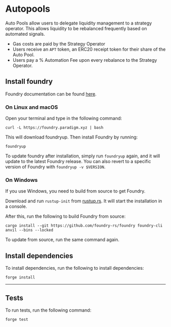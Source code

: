# Autopools

Auto Pools allow users to delegate liquidity management to a strategy operator. This allows liquidity to be rebalanced frequently based on automated signals. 
- Gas costs are paid by the Strategy Operator
- Users receive an `APT` token, an ERC20 receipt token for their share of the Auto Pool. 
- Users pay a % Automation Fee upon every rebalance to the Strategy Operator.

## Install foundry

Foundry documentation can be found [here](https://book.getfoundry.sh/forge/index.html).

### On Linux and macOS

Open your terminal and type in the following command:

```
curl -L https://foundry.paradigm.xyz | bash
```

This will download foundryup. Then install Foundry by running:

```
foundryup
```

To update foundry after installation, simply run `foundryup` again, and it will update to the latest Foundry release.
You can also revert to a specific version of Foundry with `foundryup -v $VERSION`.

### On Windows

If you use Windows, you need to build from source to get Foundry.

Download and run `rustup-init` from [rustup.rs](https://rustup.rs/). It will start the installation in a console.

After this, run the following to build Foundry from source:

```
cargo install --git https://github.com/foundry-rs/foundry foundry-cli anvil --bins --locked
```

To update from source, run the same command again.

## Install dependencies

To install dependencies, run the following to install dependencies:

```
forge install
```

---

## Tests

To run tests, run the following command:

```
forge test
```
